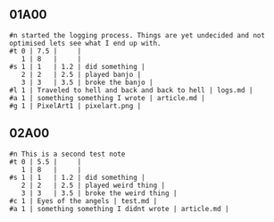 ## 01A00
    #n started the logging process. Things are yet undecided and not optimised lets see what I end up with.
    #t 0 | 7.5 |     |
       1 | 8   |     |
    #s 1 | 1   | 1.2 | did something |
       2 | 2   | 2.5 | played banjo |
       3 | 3   | 3.5 | broke the banjo |
    #l 1 | Traveled to hell and back and back to hell | logs.md |
    #a 1 | something something I wrote | article.md |
    #g 1 | PixelArt1 | pixelart.png |

## 02A00
    #n This is a second test note 
    #t 0 | 5.5 |     |
       1 | 8   |     |
    #s 1 | 1   | 1.2 | did something |
       2 | 2   | 2.5 | played weird thing |
       3 | 3   | 3.5 | broke the weird thing |
    #c 1 | Eyes of the angels | test.md |
    #a 1 | something something I didnt wrote | article.md |
